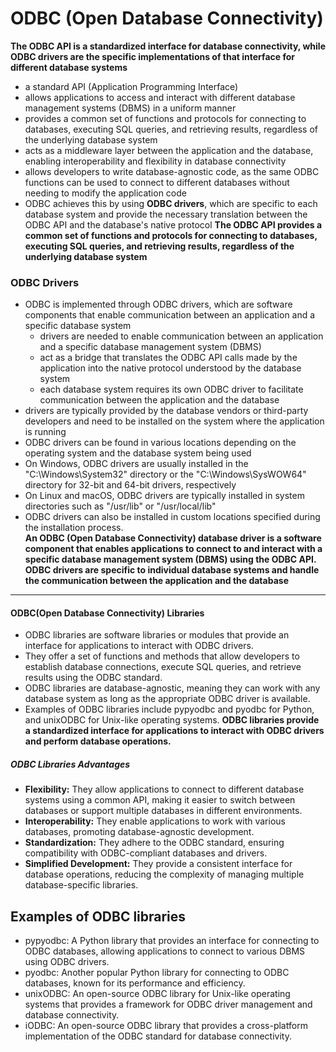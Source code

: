 #  ODBC (Open Database Connectivity)
**The ODBC API is a standardized interface for database connectivity, while ODBC drivers are the specific implementations of that interface for different database systems**
- a standard API (Application Programming Interface)
- allows applications to access and interact with different database management systems (DBMS) in a uniform manner
- provides a common set of functions and protocols for connecting to databases, executing SQL queries, and retrieving results, regardless of the underlying database system
- acts as a middleware layer between the application and the database, enabling interoperability and flexibility in database connectivity
- allows developers to write database-agnostic code, as the same ODBC functions can be used to connect to different databases without needing to modify the application code
- ODBC achieves this by using **ODBC drivers**, which are specific to each database system and provide the necessary translation between the ODBC API and the database's native protocol
**The ODBC API provides a common set of functions and protocols for connecting to databases, executing SQL queries, and retrieving results, regardless of the underlying database system**

### ODBC Drivers
- ODBC is implemented through ODBC drivers, which are software components that enable communication between an application and a specific database system
    - drivers are needed to enable communication between an application and a specific database management system (DBMS)
    - act as a bridge that translates the ODBC API calls made by the application into the native protocol understood by the database system
    - each database system requires its own ODBC driver to facilitate communication between the application and the database
- drivers are typically provided by the database vendors or third-party developers and need to be installed on the system where the application is running
- ODBC drivers can be found in various locations depending on the operating system and the database system being used
- On Windows, ODBC drivers are usually installed in the "C:\Windows\System32" directory or the "C:\Windows\SysWOW64" directory for 32-bit and 64-bit drivers, respectively
- On Linux and macOS, ODBC drivers are typically installed in system directories such as "/usr/lib" or "/usr/local/lib"
- ODBC drivers can also be installed in custom locations specified during the installation process.  
**An ODBC (Open Database Connectivity) database driver is a software component that enables applications to connect to and interact with a specific database management system (DBMS) using the ODBC API. ODBC drivers are specific to individual database systems and handle the communication between the application and the database**
____________________________________________________________________________________________________________________________


#### ODBC(Open Database Connectivity) Libraries        
- ODBC libraries are software libraries or modules that provide an interface for applications to interact with ODBC drivers.
- They offer a set of functions and methods that allow developers to establish database connections, execute SQL queries, and retrieve results using the ODBC standard.
- ODBC libraries are database-agnostic, meaning they can work with any database system as long as the appropriate ODBC driver is available.
- Examples of ODBC libraries include pypyodbc and pyodbc for Python, and unixODBC for Unix-like operating systems.
**ODBC libraries provide a standardized interface for applications to interact with ODBC drivers and perform database operations.**

##### ODBC Libraries Advantages  
- **Flexibility:** They allow applications to connect to different database systems using a common API, making it easier to switch between databases or support multiple databases in different environments.
- **Interoperability:** They enable applications to work with various databases, promoting database-agnostic development.
- **Standardization:** They adhere to the ODBC standard, ensuring compatibility with ODBC-compliant databases and drivers.
- **Simplified Development:** They provide a consistent interface for database operations, reducing the complexity of managing multiple database-specific libraries.

## Examples of ODBC libraries
- pypyodbc: A Python library that provides an interface for connecting to ODBC databases, allowing applications to connect to various DBMS using ODBC drivers.
- pyodbc: Another popular Python library for connecting to ODBC databases, known for its performance and efficiency.
- unixODBC: An open-source ODBC library for Unix-like operating systems that provides a framework for ODBC driver management and database connectivity.
- iODBC: An open-source ODBC library that provides a cross-platform implementation of the ODBC standard for database connectivity.